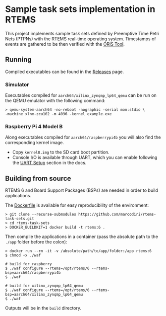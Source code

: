 # Sample task sets implementation in RTEMS
This project implements sample task sets defined by Preemptive Time Petri Nets (PTPNs) with the RTEMS real-time operating system. Timestamps of events are gathered to be then verified with the [ORIS Tool](https://stlab.dinfo.unifi.it/oris1.0/).

## Running
Compiled executables can be found in the [Releases](https://github.com/marcodiri/rtems-task-sets/releases) page.
### Simulator
Executables compiled for ```aarch64/xilinx_zynqmp_lp64_qemu``` can be run on the QEMU emulator with the following command:
```shell
> qemu-system-aarch64 -no-reboot -nographic -serial mon:stdio \
-machine xlnx-zcu102 -m 4096 -kernel example.exe
 ```
### Raspberry Pi 4 Model B
Along executables compiled for ```aarch64/raspberrypi4b``` you will also find the corresponding kernel image.

- Copy `kernel8.img` to the SD card boot partition.
- Console I/O is available through UART, which you can enable following the [UART Setup](https://docs.rtems.org/branches/master/user/bsps/bsps-aarch64.html#uart-setup) section in the docs.

## Building from source
RTEMS 6 and Board Support Packages (BSPs) are needed in order to build applications.

The [Dockerfile](https://github.com/marcodiri/rtems-task-sets/blob/master/Dockerfile) is available for easy reproducibility of the environment:
```shell
> git clone --recurse-submodules https://github.com/marcodiri/rtems-task-sets.git
> cd rtems-task-sets
> DOCKER_BUILDKIT=1 docker build -t rtems:6 .
 ```
 Then compile the applications in a container (pass the absolute path to the `./app` folder before the colon):
 ```shell
> docker run --rm -it -v /absolute/path/to/app/folder:/app rtems:6 
$ chmod +x ./waf

# build for raspberry
$ ./waf configure --rtems=/opt/rtems/6 --rtems-bsp=aarch64/raspberrypi4b
$ ./waf

# build for xilinx_zynqmp_lp64_qemu
$ ./waf configure --rtems=/opt/rtems/6 --rtems-bsp=aarch64/xilinx_zynqmp_lp64_qemu
$ ./waf
 ```
 Outputs will be in the `build` directory.